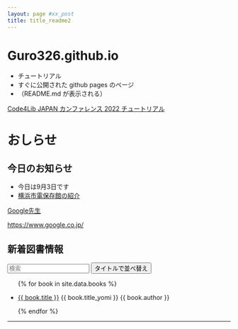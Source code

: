 ```yaml
---
layout: page #xx_post
title: title_readme2
---
```


<script src="https://cdn.jsdelivr.net/npm/tify@0.27.0/dist/tify.js"></script>
<script src="https://cdnjs.cloudflare.com/ajax/libs/list.js/2.3.1/list.min.js"></script>
<link rel="stylesheet" href="https://cdn.jsdelivr.net/npm/tify@0.27.0/dist/tify.css">

# Guro326.github.io
- チュートリアル
- すぐに公開された github pages のページ
- （README.md が表示される）

[Code4Lib JAPAN カンファレンス 2022 チュートリアル](https://github.com/nabeta/c4ljp2022-tutorial/wiki)

# おしらせ
## 今日のお知らせ
- 今日は9月3日です
- [横浜市電保存館の紹介](https://guro326.github.io/yokohama_shiden)

 
 [Google先生](https://www.google.co.jp/)
 
 https://www.google.co.jp/
 
 
 ## 新着図書情報
 
 <div id="books">
  <input class="search" placeholder="検索" />
  <button class="sort" data-sort="title">
    タイトルで並べ替え
  </button>
  <ul class="list">
    <!-- _data フォルダの books.csv からデータを取り出す -->
    {% for book in site.data.books %}
      <li>
        <!-- books.csv の title 列、 url 列をリンク先に設定 -->
        <p class="title"><a href="{{ book.url }}">{{ book.title }}</a> {{ book.title_yomi }}  {{ book.author }}</p>
      </li>
    {% endfor %}
  </ul>
</div>

---
 
<script>
var options = {
    valueNames: [ 'title' ]
};

var userList = new List('books', options);
</script>
